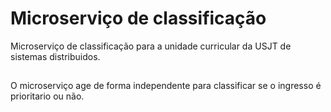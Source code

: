# Microserviço de classificação

Microserviço de classificação para a unidade curricular da USJT de sistemas distribuidos.

##

O microserviço age de forma independente para classificar se o ingresso é prioritario ou não.
